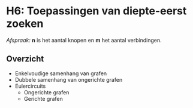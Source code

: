 # H6: Toepassingen van diepte-eerst zoeken

*Afspraak:* **n** is het aantal knopen en **m** het aantal verbindingen. 

## Overzicht 

- Enkelvoudige samenhang van grafen
- Dubbele samenhang van ongerichte grafen
- Eulercircuits
	* Ongerichte grafen
	* Gerichte grafen